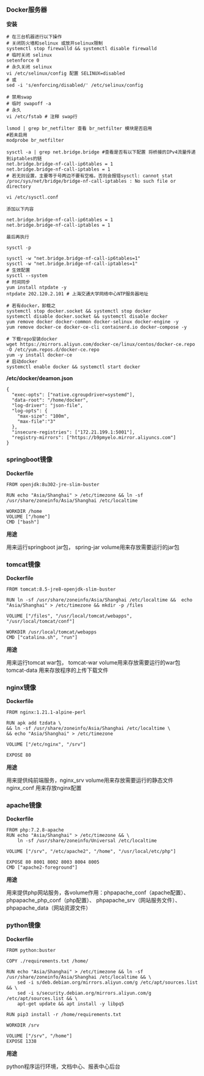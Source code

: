 ### Docker服务器

**安装**

```
# 在三台机器进行以下操作
# 关闭防火墙和selinux 或放开selinux限制
systemctl stop firewalld && systemctl disable firewalld
# 临时关闭 selinux
setenforce 0 
# 永久关闭 selinux
vi /etc/selinux/config 配置 SELINUX=disabled
# 或
sed -i 's/enforcing/disabled/' /etc/selinux/config

# 禁用swap
# 临时 swapoff -a
# 永久 
vi /etc/fstab # 注释 swap行

lsmod | grep br_netfilter 查看 br_netfilter 模块是否启用
#若未启用
modprobe br_netfilter

sysctl -a | grep net.bridge.bridge #查看是否有以下配置 将桥接的IPv4流量传递到iptables的链
net.bridge.bridge-nf-call-ip6tables = 1
net.bridge.bridge-nf-call-iptables = 1
# 若无则设置，主要等于号两边不要有空格，否则会报错sysctl: cannot stat /proc/sys/net/bridge/bridge-nf-call-iptables : No such file or directory

vi /etc/sysctl.conf

添加以下内容

net.bridge.bridge-nf-call-ip6tables = 1
net.bridge.bridge-nf-call-iptables = 1

最后再执行

sysctl -p

sysctl -w "net.bridge.bridge-nf-call-ip6tables=1"
sysctl -w "net.bridge.bridge-nf-call-iptables=1"
# 生效配置
sysctl --system
# 时间同步
yum install ntpdate -y 
ntpdate 202.120.2.101 # 上海交通大学网络中心NTP服务器地址

# 若有docker，卸载之
systemctl stop docker.socket && systemctl stop docker
systemctl disable docker.socket && systemctl disable docker
yum remove docker docker-common docker-selinux docker-engine -y
yum remove docker-ce docker-ce-cli containerd.io docker-compose -y

# 下载repo安装docker
wget https://mirrors.aliyun.com/docker-ce/linux/centos/docker-ce.repo -O /etc/yum.repos.d/docker-ce.repo
yum -y install docker-ce
# 启动docker
systemctl enable docker && systemctl start docker
```

**/etc/docker/deamon.json**

```\
{
  "exec-opts": ["native.cgroupdriver=systemd"],
  "data-root": "/home/docker",
  "log-driver": "json-file",
  "log-opts": {
    "max-size": "100m",
    "max-file":"3"
  },
  "insecure-registries": ["172.21.199.1:5001"],
  "registry-mirrors": ["https://b9pmyelo.mirror.aliyuncs.com"]
}
```



### springboot镜像

**Dockerfile**

```
FROM openjdk:8u302-jre-slim-buster

RUN echo "Asia/Shanghai" > /etc/timezone && ln -sf /usr/share/zoneinfo/Asia/Shanghai /etc/localtime

WORKDIR /home
VOLUME ["/home"]
CMD ["bash"]
```

**用途**

用来运行springboot jar包， spring-jar volume用来存放需要运行的jar包

### tomcat镜像

**Dockerfile**

```
FROM tomcat:8.5-jre8-openjdk-slim-buster

RUN ln -sf /usr/share/zoneinfo/Asia/Shanghai /etc/localtime &&  echo "Asia/Shanghai" > /etc/timezone && mkdir -p /files

VOLUME ["/files", "/usr/local/tomcat/webapps", "/usr/local/tomcat/conf"]

WORKDIR /usr/local/tomcat/webapps
CMD ["catalina.sh", "run"]
```

**用途**

用来运行tomcat war包， tomcat-war volume用来存放需要运行的war包 tomcat-data 用来存放程序的上传下载文件

### nginx镜像

**Dockerfile**

```
FROM nginx:1.21.1-alpine-perl

RUN apk add tzdata \
&& ln -sf /usr/share/zoneinfo/Asia/Shanghai /etc/localtime \
&& echo "Asia/Shanghai" > /etc/timezone 

VOLUME ["/etc/nginx", "/srv"]

EXPOSE 80
```

**用途**

用来提供纯前端服务，nginx_srv volume用来存放需要运行的静态文件 nginx_conf 用来存放nginx配置

### apache镜像

**Dockerfile**

```
FROM php:7.2.8-apache
RUN echo "Asia/Shanghai" > /etc/timezone && \
    ln -sf /usr/share/zoneinfo/Universal /etc/localtime

VOLUME ["/srv", "/etc/apache2", "/home", "/usr/local/etc/php"]

EXPOSE 80 8001 8002 8003 8004 8005
CMD ["apache2-foreground"]
```

**用途**

用来提供php网站服务，各volume作用：phpapache_conf（apache配置）、phpapache_php_conf（php配置）、 phpapache_srv（网站服务文件）、phpapache_data（网站资源文件）

### python镜像

**Dockerfile**

```
FROM python:buster

COPY ./requirements.txt /home/

RUN echo "Asia/Shanghai" > /etc/timezone && ln -sf /usr/share/zoneinfo/Asia/Shanghai /etc/localtime && \
    sed -i s/deb.debian.org/mirrors.aliyun.com/g /etc/apt/sources.list && \
    sed -i s/security.debian.org/mirrors.aliyun.com/g /etc/apt/sources.list && \
    apt-get update && apt install -y libpq5

RUN pip3 install -r /home/requirements.txt

WORKDIR /srv

VOLUME ["/srv", "/home"]
EXPOSE 1338
```

**用途**

python程序运行环境，文档中心、报表中心后台
